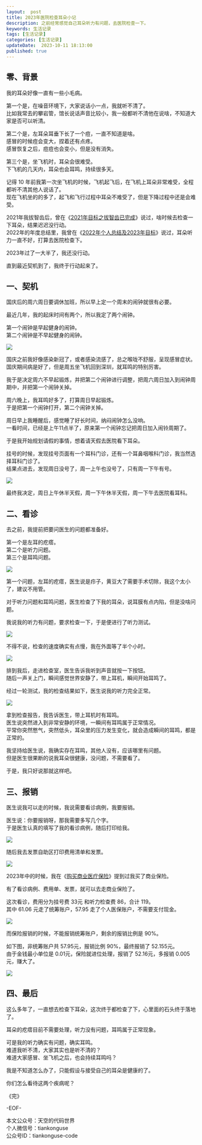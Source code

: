```yaml
---   
layout:  post  
title: 2023年医院检查耳朵小记      
description: 之前经常感觉自己耳朵听力有问题，去医院检查一下。          
keywords: 生活记录  
tags: [生活记录]    
categories: [生活记录]  
updateDate:  2023-10-11 18:13:00  
published: true  
---  
```



## 零、背景  


我的耳朵好像一直有一些小毛病。  


第一个是，在噪音环境下，大家说话小一点，我就听不清了。  
比如我常去的攀岩管，馆长说话声音比较小，我一般都听不清他在说啥，不知道大家是否可以听清。  


第二个是，左耳朵耳垂下长了一个痘，一直不知道是啥。  
感冒的时候痘会变大，捏着还有点疼。  
感冒恢复之后，痘痘也会变小，但是没有消失。  


第三个是，坐飞机时，耳朵会很难受。  
下飞机的几天内，耳朵也会耳鸣，持续很多天。  


记得 10 年前我第一次坐飞机的时候，飞机起飞后，在飞机上耳朵非常难受，全程都听不清其他人说话了。  
现在飞机坐的的多了，起飞和飞行过程中耳朵不难受了，但是下降过程中还是会难受。  


2021年我拔智齿后，曾在《[2021年目标之拔智齿已完成](https://mp.weixin.qq.com/s/_xhCghvQ_Aof_dst_wc9RA)》说过，啥时候去检查一下耳朵，结果迟迟没行动。  
2022年的年度总结里，我曾在《[2022年个人总结及2023年目标](https://mp.weixin.qq.com/s/u8wv84UcmcpnxkxnNBc3Bw)》说过，耳朵听力一直不好，打算去医院检查下。  


2023年过了一大半了，我还没行动。  


直到最近契机到了，我终于行动起来了。  


## 一、契机


国庆后的周六周日要调休加班，所以早上定一个周末的闹钟就很有必要。  


最近几年，我的起床时间有两个，所以我定了两个闹钟。  


第一个闹钟是早起健身的闹钟。  
第二个闹钟是不早起健身的闹钟。  


![](https://res2023.tiankonguse.com/images/2023/10/11/001.png)


国庆之前我好像感染新冠了，或者感染流感了，总之喉咙不舒服，呈现感冒症状。  
国庆期间病是好了，但是周五坐飞机回到深圳，就耳鸣的特别厉害。  


我于是决定周六不早起锻炼，并把第二个闹钟进行调整，把周六周日加入到闹钟周期中，并把第一个闹钟关掉。  


周六晚上，我耳鸣好多了，打算周日早起锻炼。  
于是把第一个闹钟打开，第二个闹钟关掉。  


周日早上我睡醒后，感觉睡了好长时间，纳闷闹钟怎么没响。  
一看时间，已经是上午11点半了，原来第一个闹钟忘记把周日加入闹铃周期了。  


于是我开始规划请假的事情，想着请天假去医院看下耳朵。  


挂号的时候，发现挂号页面有一个耳科门诊，还有一个耳鼻咽喉科门诊，我当然选择耳科门诊了。  
结果点进去，发现周日没号了，周一上午也没号了，只有周一下午有号。  


![](https://res2023.tiankonguse.com/images/2023/10/11/002.png)


最终我决定，周日上午休半天假，周一下午休半天假，周一下午去医院看耳科。  


## 二、看诊  


去之前，我提前把要问医生的问题都准备好。  


第一个是左耳的疙瘩。  
第二个是听力问题。   
第三个是耳鸣问题。  


![](https://res2023.tiankonguse.com/images/2023/10/11/003.png)


第一个问题，左耳的疙瘩，医生说是疖子，黄豆大了需要手术切除，我这个太小了，建议不用管。  


对于听力问题和耳鸣问题，医生检查了下我的耳朵，说耳膜有点内陷，但是没啥问题。  


我说我的听力有问题，要求检查一下，于是便进行了听力测试。  


![](https://res2023.tiankonguse.com/images/2023/10/11/004.png)


不得不说，检查的速度确实有点慢，我在外面等了半个小时。  


![](https://res2023.tiankonguse.com/images/2023/10/11/005.png)



排到我后，走进检查室，医生告诉我听到声音就按一下按钮。  
随后一声关上门，瞬间感觉世界安静了，带上耳机，瞬间开始耳鸣了。  


经过一轮测试，我的检查结果如下，医生说我的听力完全正常。  


![](https://res2023.tiankonguse.com/images/2023/10/11/006.png)



拿到检查报告，我告诉医生，带上耳机时有耳鸣。  
医生说突然进入到非常安静的环境，一瞬间有耳鸣属于正常情况。  
平常你突然憋气，突然低头，耳朵里的压力发生变化，就会造成瞬间的耳鸣，都是正常的。  


我坚持给医生说，我确实存在耳鸣，其他人没有，应该哪里有问题。  
但是医生很果断的说我耳朵很健康，没问题，不需要看了。  


于是，我只好说那就这样吧。  


## 三、报销  


医生说我可以走的时候，我说需要看诊病例，我要报销。  


医生说：你要报销呀，那我需要多写几个字。  
于是医生认真的填写了我的看诊病例，随后打印给我。  


![](https://res2023.tiankonguse.com/images/2023/10/11/007.png)


随后我去发票自助区打印费用清单和发票。  


![](https://res2023.tiankonguse.com/images/2023/10/11/008.png)




2023年中的时候，我在《[购买商业医疗保险](https://mp.weixin.qq.com/s/Sh8ABdQrsrruSEI-lCAeLg)》提到过我买了商业保险。  


有了看诊病例、费用单、发票，就可以去走商业保险了。  


这次看诊，费用分为挂号费 33元 和听力检查费 86，合计 119。  
其中 61.06 元走了统筹账户，57.95 走了个人医保账户，不需要支付现金。  

![](https://res2023.tiankonguse.com/images/2023/10/11/009.png)


而保险报销的时候，不能报销统筹账户，剩余的报销比例是 90%。  


如下图，非统筹账户共 57.95元，报销比例 90%，最终报销了 52.155元。  
由于金钱最小单位是 0.01元，保险就进位处理，报销了 52.16元，多报销 0.005元，赚大了。  


![](https://res2023.tiankonguse.com/images/2023/10/11/010.png)


## 四、最后  


这么多年了，一直想去检查下耳朵，这次终于都检查了下，心里面的石头终于落地了。  


耳朵的疙瘩目前不需要处理，听力没有问题，耳鸣属于正常现象。  


可是我的听力确实有问题，确实耳鸣。  
难道我听不清，大家其实也是听不清的？  
难道大家感冒、坐飞机之后，也会持续耳鸣吗？  


我是不知道怎么办了，只能假设与接受自己的耳朵是健康的了。  


你们怎么看待这两个疾病呢？  



《完》  


-EOF-  



本文公众号：天空的代码世界  
个人微信号：tiankonguse  
公众号ID：tiankonguse-code  
  

